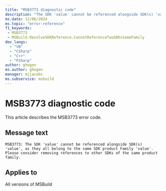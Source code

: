 ```yaml
---
title: "MSB3773 diagnostic code"
description: "The SDK 'value' cannot be referenced alongside SDK(s) 'value', as they all belong to the same SDK product Family 'value'. Please consider removing references to other SDKs of the same product family."
ms.date: 12/06/2024
ms.topic: "error-reference"
f1_keywords:
 - MSB3773
 - MSBuild.ResolveSDKReference.CannotReferenceTwoSDKsSameFamily
dev_langs:
  - "VB"
  - "CSharp"
  - "C++"
  - "FSharp"
author: ghogen
ms.author: ghogen
manager: mijacobs
ms.subservice: msbuild
---
```


# MSB3773 diagnostic code

<!-- :::ErrorDefinitionDescription::: -->
<!-- :::editable-content name="introDescription"::: -->
This article describes the MSB3773 error code.
<!-- :::editable-content-end::: -->

## Message text

`MSB3773: The SDK 'value' cannot be referenced alongside SDK(s) 'value', as they all belong to the same SDK product Family 'value'. Please consider removing references to other SDKs of the same product family.`

<!-- :::editable-content name="postOutputDescription"::: -->
<!--
{StrBegin="MSB3773: "}
-->
<!-- :::editable-content-end::: -->
<!-- :::ErrorDefinitionDescription-end::: -->

## Applies to

All versions of MSBuild
